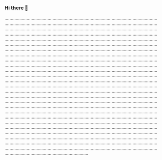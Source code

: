 ### Hi there 👋

............................................................................................................................................................................................................................................................................................................................................................................................................................................................................................................................................................................................................................................................................................................................................................................................................................................................................................................................................................................................................................................................................................................................................................................................................................................................................................................................................................................................................................................................................................................................................................................................................................................................................................................................................................................................................................................................................................................................................................................................................................................................................................................................................................................................................................................................................................................................................................................................................................................................................................................................................................................................................................................................................................................................................................................................................................................................................................................................................................................................................................................................................................................................................................................................................................................................................................................................................................................................................................